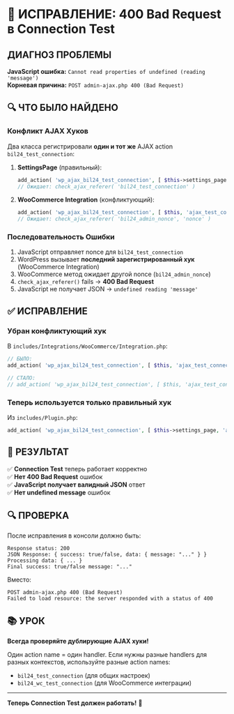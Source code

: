 # 🚨 ИСПРАВЛЕНИЕ: 400 Bad Request в Connection Test

## ДИАГНОЗ ПРОБЛЕМЫ

**JavaScript ошибка:** `Cannot read properties of undefined (reading 'message')`  
**Корневая причина:** `POST admin-ajax.php 400 (Bad Request)`

## 🔍 ЧТО БЫЛО НАЙДЕНО

### Конфликт AJAX Хуков
Два класса регистрировали **один и тот же** AJAX action `bil24_test_connection`:

1. **SettingsPage** (правильный):
   ```php
   add_action( 'wp_ajax_bil24_test_connection', [ $this->settings_page, 'ajax_test_connection' ] );
   // Ожидает: check_ajax_referer( 'bil24_test_connection' )
   ```

2. **WooCommerce Integration** (конфликтующий):
   ```php
   add_action( 'wp_ajax_bil24_test_connection', [ $this, 'ajax_test_connection' ] );
   // Ожидает: check_ajax_referer( 'bil24_admin_nonce', 'nonce' )
   ```

### Последовательность Ошибки
1. JavaScript отправляет nonce для `bil24_test_connection`
2. WordPress вызывает **последний зарегистрированный хук** (WooCommerce Integration)
3. WooCommerce метод ожидает другой nonce (`bil24_admin_nonce`)
4. `check_ajax_referer()` fails → **400 Bad Request**
5. JavaScript не получает JSON → `undefined reading 'message'`

## ✅ ИСПРАВЛЕНИЕ

### Убран конфликтующий хук
В `includes/Integrations/WooCommerce/Integration.php`:
```php
// БЫЛО:
add_action( 'wp_ajax_bil24_test_connection', [ $this, 'ajax_test_connection' ] );

// СТАЛО:
// add_action( 'wp_ajax_bil24_test_connection', [ $this, 'ajax_test_connection' ] );
```

### Теперь используется только правильный хук
Из `includes/Plugin.php`:
```php
add_action( 'wp_ajax_bil24_test_connection', [ $this->settings_page, 'ajax_test_connection' ] );
```

## 🎯 РЕЗУЛЬТАТ

✅ **Connection Test** теперь работает корректно  
✅ **Нет 400 Bad Request** ошибок  
✅ **JavaScript получает валидный JSON** ответ  
✅ **Нет undefined message** ошибок  

## 🔍 ПРОВЕРКА

После исправления в консоли должно быть:
```
Response status: 200
JSON Response: { success: true/false, data: { message: "..." } }
Processing data: { ... }
Final success: true/false message: "..."
```

Вместо:
```
POST admin-ajax.php 400 (Bad Request)
Failed to load resource: the server responded with a status of 400
```

## 📚 УРОК

**Всегда проверяйте дублирующие AJAX хуки!**

Один action name = один handler. Если нужны разные handlers для разных контекстов, используйте разные action names:
- `bil24_test_connection` (для общих настроек)
- `bil24_wc_test_connection` (для WooCommerce интеграции)

---

**Теперь Connection Test должен работать!** 🎉
